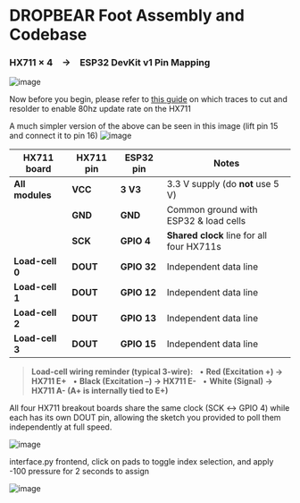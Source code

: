 # DROPBEAR Foot Assembly and Codebase

### HX711 × 4 → ESP32 DevKit v1 Pin Mapping

![image](https://github.com/user-attachments/assets/36cb7a04-b46a-4b61-a50a-b9a473b187f2)

Now before you begin, please refer to [this guide](https://www.instructables.com/How-to-Convert-Your-HX-711-Board-From-10Hz-to-80Hz/) on which traces to cut and resolder to enable 80hz update rate on the HX711

A much simpler version of the above can be seen in this image (lift pin 15 and connect it to pin 16)
![image](https://github.com/user-attachments/assets/0aec55ac-66a9-493b-9099-e47a5e374abe)

| HX711 board     | HX711 pin | ESP32 pin   | Notes                                     |
| --------------- | --------- | ----------- | ----------------------------------------- |
| **All modules** | **VCC**   | **3 V3**    | 3.3 V supply (do **not** use 5 V)         |
|                 | **GND**   | **GND**     | Common ground with ESP32 & load cells     |
|                 | **SCK**   | **GPIO 4**  | **Shared clock** line for all four HX711s |
| **Load-cell 0** | **DOUT**  | **GPIO 32** | Independent data line                     |
| **Load-cell 1** | **DOUT**  | **GPIO 12** | Independent data line                     |
| **Load-cell 2** | **DOUT**  | **GPIO 13** | Independent data line                     |
| **Load-cell 3** | **DOUT**  | **GPIO 15** | Independent data line                     |

> **Load-cell wiring reminder (typical 3-wire):**
>   • **Red (Excitation +) → HX711 E+**
>   • **Black (Excitation –) → HX711 E-**
>   • **White (Signal) → HX711 A- (A+ is internally tied to E+)**

All four HX711 breakout boards share the same clock (SCK ↔ GPIO 4) while each has its own DOUT pin, allowing the sketch you provided to poll them independently at full speed.


![image](https://github.com/user-attachments/assets/bbf63001-aa33-432f-95fc-1649eef8e68c)

interface.py frontend, click on pads to toggle index selection, and apply -100 pressure for 2 seconds to assign

![image](https://github.com/user-attachments/assets/15de8a93-ef5b-4daa-8859-15022774cf08)
